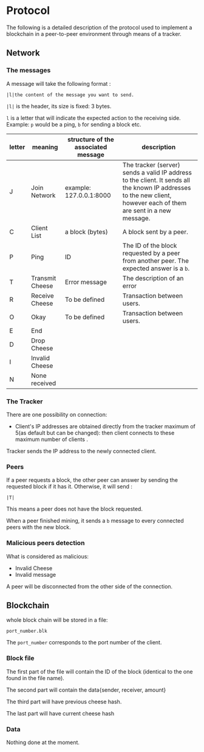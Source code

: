 # Protocol

The following is a detailed  description of the protocol used to implement a blockchain in a peer-to-peer environment through means of a tracker.


## Network

### The messages
A message will take the following format :

```
|l|the content of the message you want to send.
```

`|l|` is the header, its size is fixed: 3 bytes.

`l` is a letter that will indicate the expected action to the receiving  side. Example: `p` would be a ping, `b`  for sending a block etc.


|letter|meaning          |structure of the associated message|description|
|------|-----------------|-----------------------------------|-----------|
|J     |Join Network     |example: 127.0.0.1:8000            |The tracker (server) sends a valid IP address to the client. It sends all the known IP addresses to the new client, however each of them are sent in a new message.|
|C     |Client List            |a block (bytes)                    |A block sent by a peer.|
|P     |Ping          |ID                                 |The ID of the block requested by a peer from another peer. The expected answer is a `b`.|
|T     |Transmit Cheese            |Error message                      |The description of an error|
|R     |Receive Cheese      |To be defined                      |Transaction between users. |
|O     |Okay      |To be defined                      |Transaction between users. 
|E     |End
|D     |Drop Cheese
|I     |Invalid Cheese
|N     |None received
### The Tracker

There are one possibility on connection:
- Client's IP addresses are obtained directly from the tracker maximum of 5(as default but can be changed): then client connects to these maximum number of clients . 

Tracker sends the IP address to the newly connected client.

### Peers
If a peer requests a block, the other peer can answer by sending the requested block if it has it. Otherwise, it will send :
```
|T|
```
This means a peer does not have the block requested.

When a peer finished mining, it sends a `b` message to every connected peers with the new block.

### Malicious peers detection

What is considered as malicious:
- Invalid Cheese
- Invalid message

A peer will be disconnected from the other side of the connection.


## Blockchain

whole block chain will be stored in a file:
```
port_number.blk
```
The `port_number` corresponds to the port number of the client.

### Block file
The first part of the file will contain the ID of the block (identical to the one found in the file name).

The second part will contain the data{sender, receiver, amount}

The third part will have previous cheese hash.

The last part will have current cheese hash

### Data

Nothing done at the moment.

